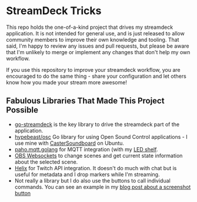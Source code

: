 # StreamDeck Tricks

This repo holds the one-of-a-kind project that drives my streamdeck application. It is not intended for general use, and is just released to allow community members to improve their own knowledge and tooling. That said, I'm happy to review any issues and pull requests, but please be aware that I'm unlikely to merge or implement any changes that don't help my own workflow.

If you use this repository to improve your streamdeck workflow, you are encouraged to do the same thing - share your configuration and let others know how you made your stream more awesome!

## Fabulous Libraries That Made This Project Possible

* [go-streamdeck](https://github.com/magicmonkey/go-streamdeck) is the key library to drive the streamdeck part of the application.
* [hypebeast/osc](https://github.com/hypebeast/go-osc) Go library for using Open Sound Control applications - I use mine with [CasterSoundboard](https://github.com/JupiterBroadcasting/CasterSoundboard/) on Ubuntu.
* [paho.mqtt.golang](https://github.com/eclipse/paho.mqtt.golang) for MQTT integration (with my [LED shelf](https://lornajane.net/posts/2020/neopixel-shelf).
* [OBS Websockets](https://github.com/christopher-dG/go-obs-websocket) to change scenes and get current state information about the selected scene.
* [Helix](https://github.com/nicklaw5/helix) for Twitch API integration. It doesn't do much with chat but is useful for metadata and I drop markers while I'm streaming.
* Not really a library but I do also use the buttons to call individual commands. You can see an example in my [blog post about a screenshot button](https://lornajane.net/posts/2020/add-a-screenshot-button-to-streamdeck-with-golang)

